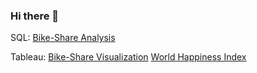 ### Hi there 👋


SQL: [Bike-Share Analysis](https://github.com/tonytian98/shared_bike_analysis/blob/main/SQL_Analysis.md)

Tableau: [Bike-Share Visualization](https://public.tableau.com/app/profile/tianzongyue/viz/Shared_Bike_Data/Dashboard1)       [World Happiness Index](https://public.tableau.com/app/profile/tianzongyue/viz/WorldHappinessIndexMap_16574928056100/Sheet24#1)


<!--
**tonytian98/tonytian98** is a ✨ _special_ ✨ repository because its `README.md` (this file) appears on your GitHub profile.

Here are some ideas to get you started:

- 🔭 I’m currently working on ...
- 🌱 I’m currently learning ...
- 👯 I’m looking to collaborate on ...
- 🤔 I’m looking for help with ...
- 💬 Ask me about ...
- 📫 How to reach me: ...
- 😄 Pronouns: ...
- ⚡ Fun fact: ...
-->
